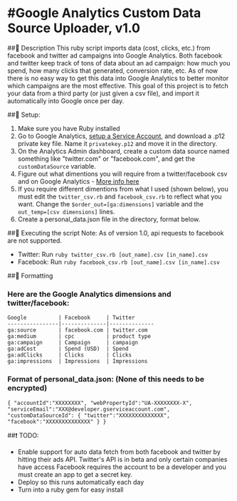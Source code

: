 #Google Analytics Custom Data Source Uploader, v1.0
==================================

##:newspaper: Description
This ruby script imports data (cost, clicks, etc.) from facebook and twitter ad campaigns into Google Analytics. Both facebook and twitter keep track of tons of data about an ad campaign: how much you spend, how many clicks that generated, conversion rate, etc. As of now there is no easy way to get this data into Google Analytics to better monitor which campaigns are the most effective. This goal of this project is to fetch your data from a third party (or just given a csv file), and import it automatically into Google once per day.

##:notebook: Setup:
1. Make sure you have Ruby installed
2. Go to Google Analytics, [setup a Service Account](https://developers.google.com/console/help/#service_accounts), and download a .p12 private key file. Name it `privatekey.p12` and move it in the directory.
3. On the Analytics Admin dashboard, create a custom data source named something like "twitter.com" or "facebook.com", and get the `customDataSource` variable.
4. Figure out what dimentions you will require from a twitter/facebook csv and on Google Analytics - [More info here](https://developers.google.com/analytics/devguides/platform/cost-data-import#dims_mets)
5. If you require different dimentions from what I used (shown below), you must edit the `twitter_csv.rb` and `facebook_csv.rb` to reflect what you want. Change the `$order_out=[ga:dimensions]` variable and the `out_temp=[csv dimensions]` lines.
6. Create a personal_data.json file in the directory, format below.


##:mega: Executing the script
Note: As of version 1.0, api requests to facebook are not supported.

* Twitter: Run `ruby twitter_csv.rb [out_name].csv [in_name].csv`
* Facebook: Run `ruby facebook_csv.rb [out_name].csv [in_name].csv`


##:blue_book: Formatting
### Here are the Google Analytics dimensions and twitter/facebook:

	Google 			| Facebook 	   | Twitter
	----------------|--------------|--------------
	ga:source 		| facebook.com | twitter.com
	ga:medium 		| cpc 		   | product type
	ga:campaign 	| Campaign 	   | campaign
	ga:adCost 		| Spend (USD)  | Spend
	ga:adClicks 	| Clicks 	   | Clicks
	ga:impressions  | Impressions  | Impressions

### Format of personal_data.json: (None of this needs to be encrypted)
`{
	"accountId":"XXXXXXXX",
	"webPropertyId":"UA-XXXXXXXX-X",
	"serviceEmail":"XXX@developer.gserviceaccount.com",
	"customDataSourceId":
	{
		"twitter":"XXXXXXXXXXXXXX",
		"facebook":"XXXXXXXXXXXXXX"
	}
}`

##:exclamation: TODO:

* Enable support for auto data fetch from both facebook and twitter by hitting their ads API. 
	Twitter's API is in beta and only certain companies have access
	Facebook requires the account to be a developer and you must create an app to get a secret key.
* Deploy so this runs automatically each day
* Turn into a ruby gem for easy install

